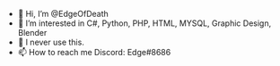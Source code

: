 - 👋 Hi, I’m @EdgeOfDeath
- 👀 I’m interested in C#, Python, PHP, HTML, MYSQL, Graphic Design, Blender
- 🌱 I never use this.
- 📫 How to reach me Discord: Edge#8686
